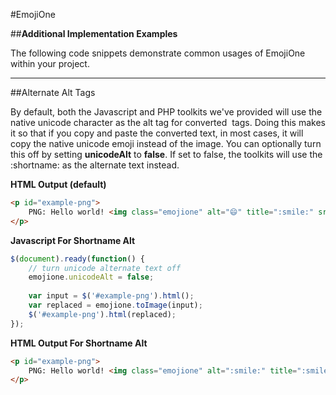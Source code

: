 #EmojiOne

##**Additional Implementation Examples**

The following code snippets demonstrate common usages of EmojiOne within your project.

----------

##Alternate Alt Tags

By default, both the Javascript and PHP toolkits we've provided will use the native unicode character as the alt tag for converted <IMG> tags. Doing this makes it so that if you copy and paste the converted text, in most cases, it will copy the native unicode emoji instead of the image. You can optionally turn this off by setting **unicodeAlt** to **false**. If set to false, the toolkits will use the :shortname: as the alternate text instead.

**HTML Output (default)**
```html
<p id="example-png">
	PNG: Hello world! <img class="emojione" alt="😄" title=":smile:" src="../assets/png/1f604.png">
</p>
```

**Javascript For Shortname Alt**
```javascript
$(document).ready(function() {
	// turn unicode alternate text off
	emojione.unicodeAlt = false;
	
	var input = $('#example-png').html();
	var replaced = emojione.toImage(input);
	$('#example-png').html(replaced);
});
```

**HTML Output For Shortname Alt**
```html
<p id="example-png">
	PNG: Hello world! <img class="emojione" alt=":smile:" title=":smile:" src="../assets/png/1f604.png">
</p>
```

